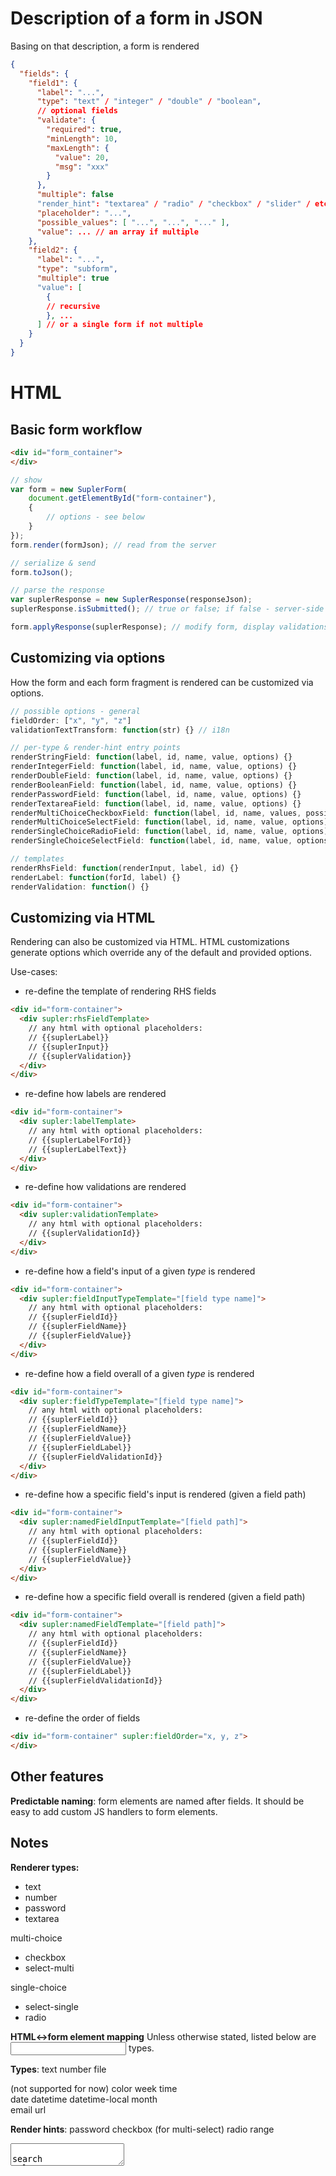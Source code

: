 Description of a form in JSON
=============================

Basing on that description, a form is rendered

```json
{
  "fields": {
    "field1": {
      "label": "...",
      "type": "text" / "integer" / "double" / "boolean",
      // optional fields 
      "validate": {
        "required": true,
        "minLength": 10,
        "maxLength": {
          "value": 20,
          "msg": "xxx"
        }
      },
      "multiple": false 
      "render_hint": "textarea" / "radio" / "checkbox" / "slider" / etc.,
      "placeholder": "...",
      "possible_values": [ "...", "...", "..." ],
      "value": ... // an array if multiple
    },
    "field2": {
      "label": "...",
      "type": "subform",
      "multiple": true
      "value": [
        {
        // recursive
        }, ...
      ] // or a single form if not multiple
    }
  }
}
```

HTML
====

Basic form workflow
-------------------

````html
<div id="form_container">
</div>
````

````javascript
// show
var form = new SuplerForm(
    document.getElementById("form-container"), 
    {
        // options - see below
    }
});
form.render(formJson); // read from the server

// serialize & send
form.toJson();

// parse the response
var suplerResponse = new SuplerResponse(responseJson);
suplerResponse.isSubmitted(); // true or false; if false - server-side valdiation errors

form.applyResponse(suplerResponse); // modify form, display validations
````

Customizing via options
-----------------------

How the form and each form fragment is rendered can be customized via options.

````javascript
// possible options - general
fieldOrder: ["x", "y", "z"]
validationTextTransform: function(str) {} // i18n

// per-type & render-hint entry points
renderStringField: function(label, id, name, value, options) {}
renderIntegerField: function(label, id, name, value, options) {}
renderDoubleField: function(label, id, name, value, options) {}
renderBooleanField: function(label, id, name, value, options) {}
renderPasswordField: function(label, id, name, value, options) {}
renderTextareaField: function(label, id, name, value, options) {}
renderMultiChoiceCheckboxField: function(label, id, name, values, possibleValues, options) {}
renderMultiChoiceSelectField: function(label, id, name, value, options) {}
renderSingleChoiceRadioField: function(label, id, name, value, options) {}
renderSingleChoiceSelectField: function(label, id, name, value, options) {}

// templates
renderRhsField: function(renderInput, label, id) {}
renderLabel: function(forId, label) {}
renderValidation: function() {}
````

Customizing via HTML
--------------------

Rendering can also be customized via HTML. HTML customizations generate options which override any of the default
and provided options.

Use-cases:

* re-define the template of rendering RHS fields

````html
<div id="form-container">
  <div supler:rhsFieldTemplate>
    // any html with optional placeholders:
    // {{suplerLabel}}
    // {{suplerInput}}
    // {{suplerValidation}}
  </div>
</div>
````

* re-define how labels are rendered

````html
<div id="form-container">
  <div supler:labelTemplate>
    // any html with optional placeholders:
    // {{suplerLabelForId}}
    // {{suplerLabelText}}
  </div>
</div>
````

* re-define how validations are rendered

````html
<div id="form-container">
  <div supler:validationTemplate>
    // any html with optional placeholders:
    // {{suplerValidationId}}
  </div>
</div>
````

* re-define how a field's input of a given *type* is rendered

````html
<div id="form-container">
  <div supler:fieldInputTypeTemplate="[field type name]">
    // any html with optional placeholders:
    // {{suplerFieldId}}
    // {{suplerFieldName}}
    // {{suplerFieldValue}}
  </div>
</div>
````

* re-define how a field overall of a given *type* is rendered

````html
<div id="form-container">
  <div supler:fieldTypeTemplate="[field type name]">
    // any html with optional placeholders:
    // {{suplerFieldId}}
    // {{suplerFieldName}}
    // {{suplerFieldValue}}
    // {{suplerFieldLabel}}
    // {{suplerFieldValidationId}}
  </div>
</div>
````

* re-define how a specific field's input is rendered (given a field path)

````html
<div id="form-container">
  <div supler:namedFieldInputTemplate="[field path]">
    // any html with optional placeholders:
    // {{suplerFieldId}}
    // {{suplerFieldName}}
    // {{suplerFieldValue}}
  </div>
</div>
````

* re-define how a specific field overall is rendered (given a field path)

````html
<div id="form-container">
  <div supler:namedFieldTemplate="[field path]">
    // any html with optional placeholders:
    // {{suplerFieldId}}
    // {{suplerFieldName}}
    // {{suplerFieldValue}}
    // {{suplerFieldLabel}}
    // {{suplerFieldValidationId}}
  </div>
</div>
````

* re-define the order of fields

````html
<div id="form-container" supler:fieldOrder="x, y, z">
</div>
````

Other features
--------------

**Predictable naming**: form elements are named after fields. It should be easy to add custom JS handlers to form
elements.

Notes
-----

**Renderer types:**
* text
* number
* password
* textarea

multi-choice
* checkbox
* select-multi

single-choice
* select-single
* radio

**HTML<->form element mapping**
Unless otherwise stated, listed below are <input> types.

**Types**:
text
number 
file

(not supported for now)
color
week
time  
date 
datetime 
datetime-local 
month      
email
url

**Render hints**:
password
checkbox (for multi-select)
radio
range
<textarea>   
search
tel

<select>+<option> (multiple: true/false)

**Other**:
hidden
submit 
button   
image